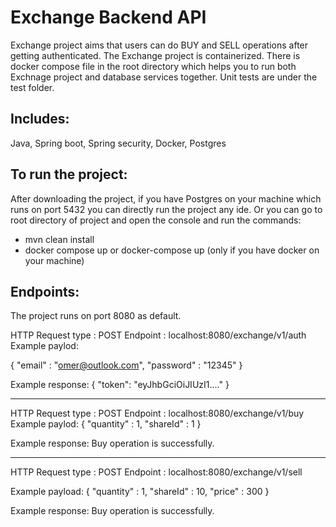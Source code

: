 # Exchange Backend API
Exchange project aims that users can do BUY and SELL operations after getting authenticated. The Exchange project is containerized. There is docker compose file in the root directory which helps you to run both Exchnage project and database services together.
Unit tests are under the test folder.

## Includes:
Java, Spring boot, Spring security, Docker, Postgres

## To run the project:
After downloading the project, if you have Postgres on your machine which runs on port 5432 you can directly run the project any ide.
Or you can go to root directory of project and open the console and run the commands:
 - mvn clean install
 - docker compose up or docker-compose up (only if you have docker on your machine)

## Endpoints:
The project runs on port 8080 as default.

HTTP Request type : POST
Endpoint : localhost:8080/exchange/v1/auth
Example paylod:

{
    "email" : "omer@outlook.com",
    "password" : "12345"
}

Example response:
{
    "token": "eyJhbGciOiJIUzI1...."
}

***********************************************************

HTTP Request type : POST
Endpoint : localhost:8080/exchange/v1/buy
Example paylod:
{
    "quantity" : 1,
    "shareId" : 1
}

Example response:
Buy operation is successfully.

***********************************************************

HTTP Request type : POST
Endpoint : localhost:8080/exchange/v1/sell

Example payload:
{
    "quantity" : 1,
    "shareId" : 10,
    "price" : 300
}

Example response:
Buy operation is successfully.
